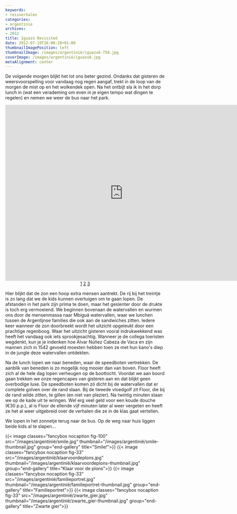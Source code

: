 ```yaml
---
keywords:
- reisverhalen
categories:
- argentinie
archives:
- 2012
title: Iguazú Revisited
date: 2012-07-19T16:00:28+01:00
thumbnailImagePosition: left
thumbnailImage: /images/argentinië/iguazu6-750.jpg
coverImage: /images/argentinië/iguazu6.jpg
metaAlignment: center
---
```


De volgende morgen blijkt het lot ons beter gezind. Ondanks dat gisteren de
weersvoorspelling voor vandaag nog regen aangaf, trekt in de loop van de morgen
de mist op en het wolkendek open.  Na het ontbijt sla ik in het dorp lunch in
(wat een verademing om even in je eigen tempo wat dingen te regelen) en nemen
we weer de bus naar het park.

<div align="center">
<iframe name="tubeframe" width="742" height="555"
src="http://www.youtube.com/embed/WMd9ZvViHos?rel=0" frameborder="0"
allowfullscreen>
</iframe>
<a class="button this-win" href="http://www.youtube.com/embed/WMd9ZvViHos?rel=0" target="tubeframe">1</a>
<a class="button this-win" href="http://www.youtube.com/embed/QVqs0WEjjYg?rel=0" target="tubeframe">2</a>
<a class="button this-win" href="http://www.youtube.com/embed/V3I3c6O4xDg?rel=0" target="tubeframe">3</a>
</div>

Hier blijkt dat de zon een hoop extra mensen aantrekt. De rij bij het treintje
is zo lang dat we de kids kunnen overtuigen om te gaan lopen. De afstanden in
het park zijn prima te doen, maar het geslenter door de drukte is toch erg
vermoeiend. We beginnen bovenaan de watervallen en wurmen ons door de
mensenmassa naar Mbiguá watervallen, waar we lunchen tussen de Argentijnse
families die ook aan de sandwiches zitten. Iedere keer wanneer de zon
doorbreekt wordt het uitzicht opgeleukt door een prachtige regenboog. Waar het
uitzicht gisteren vooral indrukwekkend was heeft het vandaag ook iets
sprookjesachtig. Wanneer je de collega toeristen wegdenkt, kun je je indenken
hoe Álvar Núñez Cabeza de Vaca en zijn mannen zich in 1542 gevoeld moesten
hebben toen ze met hun kano's diep in de jungle deze watervallen ontdekten.

Na de lunch lopen we naar beneden, waar de speedboten vertrekken. De aanblik
van beneden is zo mogelijk nog mooier dan van boven. Floor heeft zich al de
hele dag lopen verheugen op de boottocht. Voordat we aan boord gaan trekken we
onze regencapes van gisteren aan en dat blijkt geen overbodige luxe. De
speedboten komen zó dicht bij de watervallen dat er complete golven over de
rand slaan. Bij de tweede vloedgolf zit Floor, die bij de rand wilde zitten, te
gillen (en niet van plezier). Na twintig minuten staan we op de kade uit te
wringen. Wel erg veel geld voor een koude douche (€30 p.p.), al is Floor de
ellende vijf minuten later al weer vergeten en heeft ze het al weer uitgebreid
over de verhalen die ze in de klas gaat vertellen.

We lopen in het zonnetje terug naar de bus. Op de weg naar huis liggen beide
kids al te slapen...

{{< image classes="fancybox nocaption fig-100" src="/images/argentinië/smile.jpg" thumbnail="/images/argentinië/smile-thumbnail.jpg" group="end-gallery" title="Smile!">}}
{{< image classes="fancybox nocaption fig-33" src="/images/argentinië/klaarvoordeplons.jpg" thumbnail="/images/argentinië/klaarvoordeplons-thumbnail.jpg" group="end-gallery" title="Klaar voor de plons">}}
{{< image classes="fancybox nocaption fig-33" src="/images/argentinië/familieportret.jpg" thumbnail="/images/argentinië/familieportret-thumbnail.jpg" group="end-gallery" title="Familieportret">}}
{{< image classes="fancybox nocaption fig-33" src="/images/argentinië/zwarte_gier.jpg" thumbnail="/images/argentinië/zwarte_gier-thumbnail.jpg" group="end-gallery" title="Zwarte gier">}}
